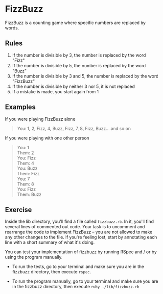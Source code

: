 # FizzBuzz

FizzBuzz is a counting game where specific numbers are replaced by words.

## Rules

1. If the number is divisible by 3, the number is replaced by the word "Fizz"
2. If the number is divisible by 5, the number is replaced by the word "Buzz"
3. If the number is divisible by 3 and 5, the number is replaced by the word "FizzBuzz"
4. If the number is divisible by neither 3 nor 5, it is not replaced
5. If a mistake is made, you start again from 1

## Examples

If you were playing FizzBuzz alone

>You: 1, 2, Fizz, 4, Buzz, Fizz, 7, 8, Fizz, Buzz... and so on

If you were playing with one other person

>You: 1<br>
>Them: 2<br>
>You: Fizz<br>
>Them: 4<br>
>You: Buzz<br>
>Them: Fizz<br>
>You: 7<br>
>Them: 8<br>
>You: Fizz<br>
>Them: Buzz<br>

## Exercise

Inside the lib directory, you'll find a file called `fizzbuzz.rb`.  In it, you'll find several lines of commented out code. Your task is to uncomment and rearrange the code to implement FizzBuzz – you are not allowed to make any other changes to the file. If you're feeling lost, start by annotating each line with a short summary of what it's doing.

You can test your implementation of fizzbuzz by running RSpec and / or by using the program manually.

- To run the tests, go to your terminal and make sure you are in the fizzbuzz directory, then execute `rspec`.

- To run the program manually, go to your terminal and make sure you are in the fizzbuzz directory, then execute `ruby ./lib/fizzbuzz.rb`
